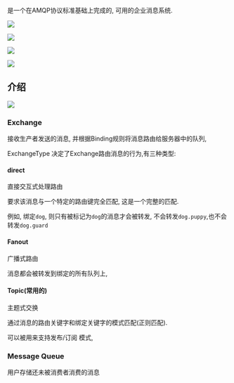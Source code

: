 是一个在AMQP协议标准基础上完成的, 可用的企业消息系统.

![](https://pic.superbed.cn/item/5e24209a2fb38b8c3c76a9d5.jpg)

![](https://pic.superbed.cn/item/5e2420b52fb38b8c3c76abfd.jpg)

![](https://pic.superbed.cn/item/5e24213a2fb38b8c3c76b6b3.jpg)

![](https://pic.superbed.cn/item/5e2421462fb38b8c3c76b7e1.jpg)





## 介绍

![](http://ww2.sinaimg.cn/large/006tNc79ly1g3xd79ryzej31ds0u0djl.jpg)



### Exchange

接收生产者发送的消息, 并根据Binding规则将消息路由给服务器中的队列, 

ExchangeType 决定了Exchange路由消息的行为,有三种类型:

#### direct

直接交互式处理路由

要求该消息与一个特定的路由键完全匹配, 这是一个完整的匹配.

例如, 绑定`dog`, 则只有被标记为`dog`的消息才会被转发, 不会转发`dog.puppy`,也不会转发`dog.guard`

#### Fanout

广播式路由

消息都会被转发到绑定的所有队列上, 

#### Topic(常用的)

主题式交换

通过消息的路由关键字和绑定关键字的模式匹配(正则匹配).

可以被用来支持发布/订阅 模式, 

### Message Queue

用户存储还未被消费者消费的消息

























